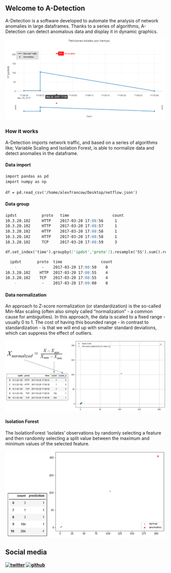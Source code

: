 ## Welcome to A-Detection

A-Detection is a software developed to automate the analysis of network anomalies in large dataframes. Thanks to a series of algorithms, A-Detection can detect anomalous data and display it in dynamic graphics.

![logo](https://github.com/adetection/adetection.github.io/blob/master/plot.png?raw=true)

### How it works

A-Detection imports network traffic, and based on a series of algorithms like; Variable Scaling and Isolation Forest, is able to normalize data and detect anomalies in the dataframe.

#### Data import

```markdown
import pandas as pd
import numpy as np

df = pd.read_csv('/home/alexfrancow/Desktop/netflow.json')
```


#### Data group

```markdown
ipdst           proto   time                   count
10.3.20.102     HTTP    2017-03-20 17:08:56     1
10.3.20.102     HTTP    2017-03-20 17:08:57     1
10.3.20.102     HTTP    2017-03-20 17:08:58     1
10.3.20.102     HTTP    2017-03-20 17:08:58     1
10.3.20.102     TCP     2017-03-20 17:08:59     3
```

```markdown
df.set_index('time').groupby(['ipdst','proto']).resample('5S').sum().reset_index()
```

```markdown
  ipdst       proto  time                 count     
    -           -    2017-03-20 17:08:50    0
10.3.20.102    HTTP  2017-03-20 17:08:55    4
10.3.20.102    TCP   2017-03-20 17:08:55    4
    -           -    2017-03-20 17:09:00    0
```

#### Data normalization

An approach to Z-score normalization (or standardization) is the so-called Min-Max scaling (often also simply called “normalization” - a common cause for ambiguities).
In this approach, the data is scaled to a fixed range - usually 0 to 1.
The cost of having this bounded range - in contrast to standardization - is that we will end up with smaller standard deviations, which can suppress the effect of outliers.

![logo](https://github.com/adetection/adetection.github.io/blob/master/dataNorm.png?raw=true)

#### Isolation Forest

The IsolationForest ‘isolates’ observations by randomly selecting a feature and then randomly selecting a split value between the maximum and minimum values of the selected feature.

![logo](https://github.com/adetection/adetection.github.io/blob/master/IF.png?raw=true)

## Social media
#### [![twitter][1.1]][1] [![github][6.1]][6]
[1]: http://www.twitter.com/alexfrancow
[1.1]: http://i.imgur.com/tXSoThF.png (twitter icon with padding)
[6.1]: http://i.imgur.com/0o48UoR.png (github icon with padding)
[6]: http://www.github.com/alexfrancow
